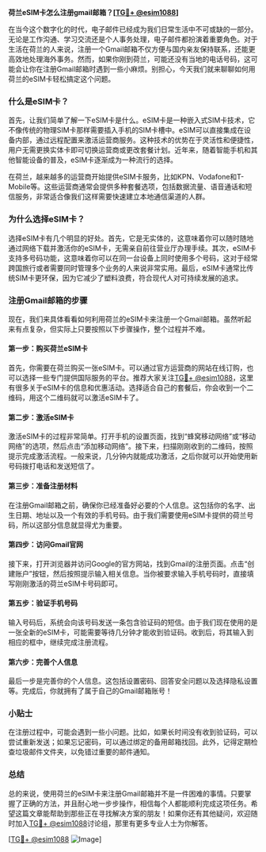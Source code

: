 **荷兰eSIM卡怎么注册gmail邮箱？[[TG💪+ @esim1088](https://t.me/s/esim1088)]**

在当今这个数字化的时代，电子邮件已经成为我们日常生活中不可或缺的一部分。无论是工作沟通、学习交流还是个人事务处理，电子邮件都扮演着重要角色。对于生活在荷兰的人来说，注册一个Gmail邮箱不仅方便与国内亲友保持联系，还能更高效地处理海外事务。然而，如果你刚到荷兰，可能还没有当地的电话号码，这可能会让你在注册Gmail邮箱时遇到一些小麻烦。别担心，今天我们就来聊聊如何用荷兰的eSIM卡轻松搞定这个问题。

### 什么是eSIM卡？

首先，让我们简单了解一下eSIM卡是什么。eSIM卡是一种嵌入式SIM卡技术，它不像传统的物理SIM卡那样需要插入手机的SIM卡槽中。eSIM可以直接集成在设备内部，通过远程配置来激活运营商服务。这种技术的优势在于灵活性和便捷性，用户无需更换实体卡即可切换运营商或更改套餐计划。近年来，随着智能手机和其他智能设备的普及，eSIM卡逐渐成为一种流行的选择。

在荷兰，越来越多的运营商开始提供eSIM卡服务，比如KPN、Vodafone和T-Mobile等。这些运营商通常会提供多种套餐选项，包括数据流量、语音通话和短信服务，非常适合像我们这样需要快速建立本地通信渠道的人群。

### 为什么选择eSIM卡？

选择eSIM卡有几个明显的好处。首先，它是无实体的，这意味着你可以随时随地通过网络下载并激活你的eSIM卡，无需亲自前往营业厅办理手续。其次，eSIM卡支持多号码功能，这意味着你可以在同一台设备上同时使用多个号码，这对于经常跨国旅行或者需要同时管理多个业务的人来说非常实用。最后，eSIM卡通常比传统SIM卡更环保，因为它减少了塑料浪费，符合现代人对可持续发展的追求。

### 注册Gmail邮箱的步骤

现在，我们来具体看看如何利用荷兰的eSIM卡来注册一个Gmail邮箱。虽然听起来有点复杂，但实际上只要按照以下步骤操作，整个过程并不难。

#### 第一步：购买荷兰eSIM卡

首先，你需要在荷兰购买一张eSIM卡。可以通过官方运营商的网站在线订购，也可以选择一些专门提供国际服务的平台。推荐大家关注[TG💪+ @esim1088](https://t.me/s/esim1088)，这里有很多关于eSIM卡的信息和优惠活动。选择适合自己的套餐后，你会收到一个二维码，用这个二维码就可以激活eSIM卡了。

#### 第二步：激活eSIM卡

激活eSIM卡的过程非常简单。打开手机的设置页面，找到“蜂窝移动网络”或“移动网络”的选项，然后点击“添加移动网络”。接下来，扫描刚刚收到的二维码，按照提示完成激活流程。一般来说，几分钟内就能成功激活，之后你就可以开始使用新号码拨打电话和发送短信了。

#### 第三步：准备注册材料

在注册Gmail邮箱之前，确保你已经准备好必要的个人信息。这包括你的名字、出生日期、地址以及一个有效的手机号码。由于我们需要使用eSIM卡提供的荷兰号码，所以这部分信息就显得尤为重要。

#### 第四步：访问Gmail官网

接下来，打开浏览器并访问Google的官方网站，找到Gmail的注册页面。点击“创建账户”按钮，然后按照提示输入相关信息。当你被要求输入手机号码时，直接填写刚刚激活的荷兰eSIM卡号码即可。

#### 第五步：验证手机号码

输入号码后，系统会向该号码发送一条包含验证码的短信。由于我们现在使用的是一张全新的eSIM卡，可能需要等待几分钟才能收到验证码。收到后，将其输入到相应的框中，继续完成注册流程。

#### 第六步：完善个人信息

最后一步是完善你的个人信息。这包括设置密码、回答安全问题以及选择隐私设置等。完成后，你就拥有了属于自己的Gmail邮箱账号！

### 小贴士

在注册过程中，可能会遇到一些小问题。比如，如果长时间没有收到验证码，可以尝试重新发送；如果忘记密码，可以通过绑定的备用邮箱找回。此外，记得定期检查垃圾邮件文件夹，以免错过重要的邮件通知。

### 总结

总的来说，使用荷兰的eSIM卡来注册Gmail邮箱并不是一件困难的事情。只要掌握了正确的方法，并且耐心地一步步操作，相信每个人都能顺利完成这项任务。希望这篇文章能帮助到那些正在寻找解决方案的朋友！如果你还有其他疑问，欢迎随时加入[TG💪+ @esim1088](https://t.me/s/esim1088)讨论组，那里有更多专业人士为你解答。

[[TG💪+ @esim1088](https://t.me/s/esim1088) ![Image](https://i.postimg.cc/4NQfJmqS/Snipaste-2025-05-13-00-14-12.png)]
